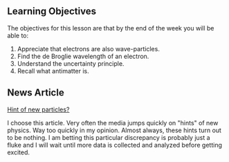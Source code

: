 ## Learning Objectives

The objectives for this lesson are that by the end of the week you will be able to:

1. Appreciate that electrons are also wave-particles.
2. Find the de Broglie wavelength of an electron.
3. Understand the uncertainty principle.
4. Recall what antimatter is.

## News Article

<a href="https://www.nature.com/news/physicists-excited-by-latest-lhc-anomaly-1.21865" target="_blank">Hint of new particles?</a>

I choose this article. Very often the media jumps quickly on "hints" of new physics. Way too quickly in my opinion. Almost always, these hints turn out to be nothing. I am betting this particular discrepancy is probably just a fluke and I will wait until more data is collected and analyzed before getting excited. 